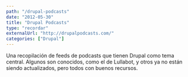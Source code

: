 ```yaml
---
path: "/drupal-podcasts"
date: "2012-05-30"
title: "Drupal Podcasts"
type: "recordar"
externalUrl: "http://drupalpodcasts.com/"
categories: ["Drupal"]
---
```


Una recopilación de feeds de podcasts que tienen Drupal como tema central. Algunos son conocidos, como el de Lullabot, y otros ya no están siendo actualizados, pero todos con buenos recursos.
